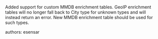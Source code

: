 Added support for custom MMDB enrichment tables. GeoIP enrichment tables will no longer fall back to
City type for unknown types and will instead return an error. New MMDB enrichment table should be
used for such types.

authors: esensar
